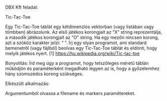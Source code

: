 DBX Kft feladat:

Tic-Tac-Toe

Egy Tic-Tac-Toe táblát egy kétdimenziós vektorban (vagy listában vagy tömbben) ábrázolunk. 
Az első játékos korongjait az “X” string reprezentálja, a második játékos korongjait az “O” string. Ha egy mezőn nincsen korong, azt a szóköz karakter jelzi: “ ”.
Írj egy olyan programot, ami standard bemenetről (vagy fájlból) beolvas egy Tic-Tac-Toe táblát és eldönti, hogy melyik játékos nyert.
[1] https://hu.wikipedia.org/wiki/Tic-tac-toe

Bonyolítás: Írd meg úgy a programot, hogy tetszőleges méretű táblán működjön és paraméterként megadható legyen az is, hogy a győzelemhez hány szomszédos korong szükséges.

Elkészült alkalmazás:

Argumentumból olvassa a filename és markers paramétereket.
